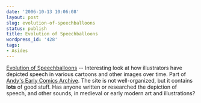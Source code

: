 ```yaml
---
date: '2006-10-13 10:06:08'
layout: post
slug: evolution-of-speechballoons
status: publish
title: Evolution of Speechballoons
wordpress_id: '428'
tags:
- Asides
---
```


[Evolution of Speechballoons](http://bugpowder.com/andy/e.speechballoons.evolution.html) -- Interesting look at how illustrators have depicted speech in various cartoons and other images over time. Part of [Andy's Early Comics Archive](http://bugpowder.com/andy/index.html). The site is not well-organized, but it contains **lots** of good stuff. Has anyone written or researched the depiction of speech, and other sounds, in medieval or early modern art and illustrations?
